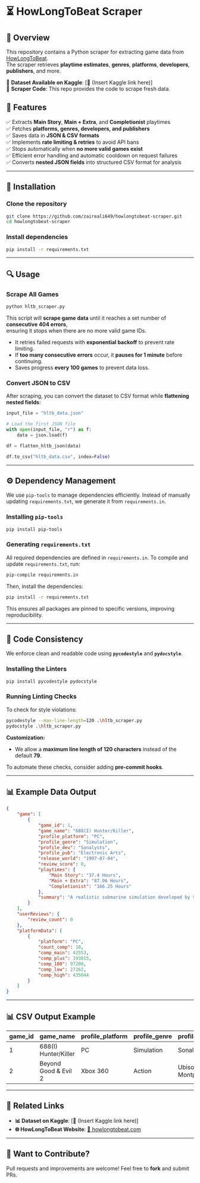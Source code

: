 # ⏳ HowLongToBeat Scraper

## 📌 Overview
This repository contains a Python scraper for extracting game data from [HowLongToBeat](https://howlongtobeat.com).  
The scraper retrieves **playtime estimates**, **genres**, **platforms**, **developers**, **publishers**, and more.

🔹 **Dataset Available on Kaggle**: [🔗 (Insert Kaggle link here)]  
🔹 **Scraper Code**: This repo provides the code to scrape fresh data.

## 📂 Features
✅ Extracts **Main Story**, **Main + Extra**, and **Completionist** playtimes  
✅ Fetches **platforms, genres, developers, and publishers**  
✅ Saves data in **JSON & CSV formats**  
✅ Implements **rate limiting & retries** to avoid API bans  
✅ Stops automatically when **no more valid games exist**  
✅ Efficient error handling and automatic cooldown on request failures  
✅ Converts **nested JSON fields** into structured CSV format for analysis  

---

## 🚀 Installation

### Clone the repository
```bash
git clone https://github.com/zaireali649/howlongtobeat-scraper.git
cd howlongtobeat-scraper
```

### Install dependencies
```bash
pip install -r requirements.txt
```

---

## 🔍 Usage

### Scrape All Games
```bash
python hltb_scraper.py
```
This script will **scrape game data** until it reaches a set number of **consecutive 404 errors**,  
ensuring it stops when there are no more valid game IDs.

- It retries failed requests with **exponential backoff** to prevent rate limiting.
- If **too many consecutive errors** occur, it **pauses for 1 minute** before continuing.
- Saves progress **every 100 games** to prevent data loss.

### Convert JSON to CSV
After scraping, you can convert the dataset to CSV format while **flattening nested fields**:
```python
input_file = "hltb_data.json"

# Load the first JSON file
with open(input_file, "r") as f:
    data = json.load(f)

df = flatten_hltb_json(data)

df.to_csv("hltb_data.csv", index=False)
```

---

## ⚙️ Dependency Management
We use `pip-tools` to manage dependencies efficiently. Instead of manually updating `requirements.txt`, we generate it from `requirements.in`.

### Installing `pip-tools`
```bash
pip install pip-tools
```

### Generating `requirements.txt`
All required dependencies are defined in `requirements.in`. To compile and update `requirements.txt`, run:
```bash
pip-compile requirements.in
```
Then, install the dependencies:
```bash
pip install -r requirements.txt
```
This ensures all packages are pinned to specific versions, improving reproducibility.

---

## 📝 Code Consistency
We enforce clean and readable code using **`pycodestyle`** and **`pydocstyle`**.

### Installing the Linters
```bash
pip install pycodestyle pydocstyle
```

### Running Linting Checks
To check for style violations:
```bash
pycodestyle --max-line-length=120 .\hltb_scraper.py
pydocstyle .\hltb_scraper.py
```
**Customization:**  
- We allow a **maximum line length of 120 characters** instead of the default **79**.

To automate these checks, consider adding **pre-commit hooks**.

---

## 📊 Example Data Output
```json
{
    "game": [
        {
            "game_id": 1,
            "game_name": "688(I) Hunter/Killer",
            "profile_platform": "PC",
            "profile_genre": "Simulation",
            "profile_dev": "Sonalysts",
            "profile_pub": "Electronic Arts",
            "release_world": "1997-07-04",
            "review_score": 0,
            "playtimes": {
                "Main Story": "37.4 Hours",
                "Main + Extra": "87.06 Hours",
                "Completionist": "166.25 Hours"
            },
            "summary": "A realistic submarine simulation developed by Sonalysts."
        }
    ],
    "userReviews": {
        "review_count": 0
    },
    "platformData": [
        {
            "platform": "PC",
            "count_comp": 10,
            "comp_main": 42553,
            "comp_plus": 193015,
            "comp_100": 97200,
            "comp_low": 27262,
            "comp_high": 435044
        }
    ]
}
```

---

## 📊 CSV Output Example

| game_id | game_name                | profile_platform | profile_genre  | profile_dev  | profile_pub      | release_world | review_score | comp_main | comp_plus | comp_100 | review_count |
|---------|--------------------------|------------------|----------------|--------------|------------------|---------------|--------------|-----------|-----------|-----------|--------------|
| 1       | 688(I) Hunter/Killer     | PC              | Simulation     | Sonalysts    | Electronic Arts  | 1997-07-04    | 0            | 42553     | 193015    | 97200     | 0            |
| 2       | Beyond Good & Evil 2     | Xbox 360        | Action         | Ubisoft Montpellier | Ubisoft | 0000-00-00 | 100          | 28148     | 33243     | 67611     | 0            |

---

## 🔗 Related Links
- **📊 Dataset on Kaggle**: [🔗 (Insert Kaggle link here)]  
- **🌐 HowLongToBeat Website**: [🔗 howlongtobeat.com](https://howlongtobeat.com)  

---

## 📢 Want to Contribute?
Pull requests and improvements are welcome! Feel free to **fork** and submit PRs.
